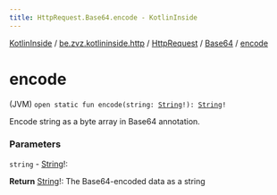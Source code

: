 ```yaml
---
title: HttpRequest.Base64.encode - KotlinInside
---
```


[KotlinInside](../../../index.html) / [be.zvz.kotlininside.http](../../index.html) / [HttpRequest](../index.html) / [Base64](index.html) / [encode](./encode.html)

# encode

(JVM) `open static fun encode(string: `[`String`](https://kotlinlang.org/api/latest/jvm/stdlib/kotlin/-string/index.html)`!): `[`String`](https://kotlinlang.org/api/latest/jvm/stdlib/kotlin/-string/index.html)`!`

Encode string as a byte array in Base64 annotation.

### Parameters

`string` - [String](https://kotlinlang.org/api/latest/jvm/stdlib/kotlin/-string/index.html)!:

**Return**
[String](https://kotlinlang.org/api/latest/jvm/stdlib/kotlin/-string/index.html)!: The Base64-encoded data as a string

